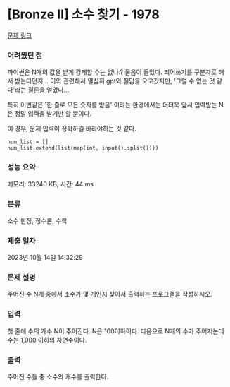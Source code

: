# [Bronze II] 소수 찾기 - 1978 

[문제 링크](https://www.acmicpc.net/problem/1978) 

### 어려웠던 점

파이썬은 N개의 값을 받게 강제할 수는 없나.? 물음이 들었다. 띄어쓰기를 구분자로 해서 받는다던지...
이와 관련해서 열심히 gpt와 질답을 오고갔지만, '그럴 수 없는 것 같다'라는 결론을 얻었다...

특히 이번같은 '한 줄로 모든 숫자를 받음' 이라는 환경에서는 더더욱 앞서 입력받는 N은 정말 입력을 받기만 할 뿐이다.

이 경우, 문제 입력이 정확하길 바라야하는 것 같다.

```
num_list = []
num_list.extend(list(map(int, input().split())))

```



### 성능 요약

메모리: 33240 KB, 시간: 44 ms

### 분류

소수 판정, 정수론, 수학

### 제출 일자

2023년 10월 14일 14:32:29

### 문제 설명

<p>주어진 수 N개 중에서 소수가 몇 개인지 찾아서 출력하는 프로그램을 작성하시오.</p>

### 입력 

 <p>첫 줄에 수의 개수 N이 주어진다. N은 100이하이다. 다음으로 N개의 수가 주어지는데 수는 1,000 이하의 자연수이다.</p>

### 출력 

 <p>주어진 수들 중 소수의 개수를 출력한다.</p>

